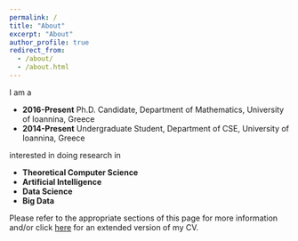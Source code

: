 ```yaml
---
permalink: /
title: "About"
excerpt: "About"
author_profile: true
redirect_from: 
  - /about/
  - /about.html
---
```


I am a
* **2016-Present** Ph.D. Candidate, Department of Mathematics, University of Ioannina, Greece
* **2014-Present** Undergraduate Student, Department of CSE, University of Ioannina, Greece

interested in doing research in
* **Theoretical Computer Science**
* **Artificial Intelligence**
* **Data Science**
* **Big Data**

Please refer to the appropriate sections of this page for more information and/or click [here](https://sptzimas.github.io/files/SpTzimas_CV.pdf) for an extended version of my CV.
